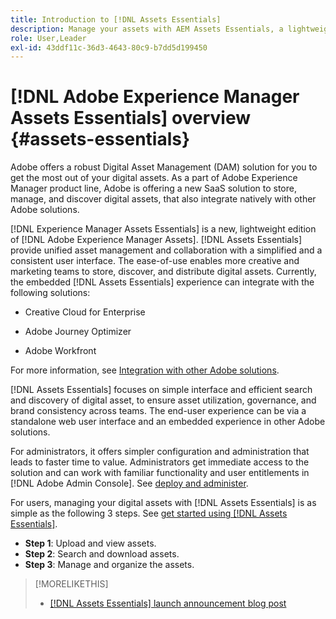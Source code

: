 ```yaml
---
title: Introduction to [!DNL Assets Essentials]
description: Manage your assets with AEM Assets Essentials, a lightweight tool that works within Experience Cloud applications.
role: User,Leader
exl-id: 43ddf11c-36d3-4643-80c9-b7dd5d199450
---
```

# [!DNL Adobe Experience Manager Assets Essentials] overview {#assets-essentials}

<!-- TBD: Update this banner to remove Beta label. 
![Banner image for beta docs](assets/do-not-localize/banner-image-beta-docs.png)
-->

Adobe offers a robust Digital Asset Management (DAM) solution for you to get the most out of your digital assets. As a part of Adobe Experience Manager product line, Adobe is offering a new SaaS solution to store, manage, and discover digital assets, that also integrate natively with other Adobe solutions. 

[!DNL Experience Manager Assets Essentials] is a new, lightweight edition of [!DNL Adobe Experience Manager Assets]. [!DNL Assets Essentials] provide unified asset management and collaboration with a simplified and a consistent user interface. The ease-of-use enables more creative and marketing teams to store, discover, and distribute digital assets. Currently, the embedded [!DNL Assets Essentials] experience can integrate with the following solutions:

* Creative Cloud for Enterprise

* Adobe Journey Optimizer

* Adobe Workfront

For more information, see [Integration with other Adobe solutions](integration.md).

[!DNL Assets Essentials] focuses on simple interface and efficient search and discovery of digital asset, to ensure asset utilization, governance, and brand consistency across teams. The end-user experience can be via a standalone web user interface and an embedded experience in other Adobe solutions. 

For administrators, it offers simpler configuration and administration that leads to faster time to value. Administrators get immediate access to the solution and can work with familiar functionality and user entitlements in [!DNL Adobe Admin Console]. See [deploy and administer](/help/deploy-administer.md).

For users, managing your digital assets with [!DNL Assets Essentials] is as simple as the following 3 steps. See [get started using [!DNL Assets Essentials]](/help/get-started.md).

* **Step 1**: Upload and view assets.
* **Step 2**: Search and download assets.
* **Step 3**: Manage and organize the assets. 

>[!MORELIKETHIS]
>
>* [[!DNL Assets Essentials] launch announcement blog post](https://blog.adobe.com/en/publish/2021/04/27/introducing-adobe-experience-manager-assets-essentials-to-simplify-collaboration-across-teams.html)
